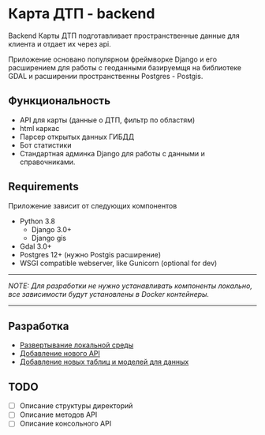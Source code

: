 
# Карта ДТП - backend
Backend Карты ДТП подготавливает пространственные данные для клиента и отдает их
через api.

Приложение основано популярном фреймворке Django и его расширением для работы
с геоданными базируемщя на библиотеке GDAL и расширении пространственны Postgres - Postgis.

## Функциональность
- API для карты (данные о ДТП, фильтр по областям)
- html каркас
- Парсер открытых данных ГИБДД
- Бот статистики
- Стандартная админка Django для работы с данными и справочниками.

## Requirements
Приложение зависит от следующих компонентов

- Python 3.8
  - Django 3.0+
  - Django gis
- Gdal 3.0+
- Postgres 12+ (нужно Postgis расширение) 
- WSGI compatible webserver, like Gunicorn (optional for dev)

---

*NOTE: Для разработки не нужно устанавливать компоненты локально, 
все зависимости будут установлены в Docker контейнеры.*

---

## Разработка

- [Развертывание локальной среды](/docs/local-env.md)
- [Добавление нового API](https://www.django-rest-framework.org/api-guide/views/)
- [Добавление новых таблиц и моделей для данных](https://docs.djangoproject.com/en/3.2/topics/db/models/)
  

## TODO
 - [ ] Описание структуры директорий
 - [ ] Описание методов API
 - [ ] Описание консольного API